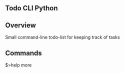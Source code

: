 ## Todo CLI Python

## Overview
Small command-line todo-list for keeping track of tasks

## Commands

$>help more




